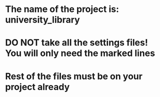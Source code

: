 # The name of the project is: university_library

# DO NOT take all the settings files! You will only need the marked lines

# Rest of the files must be on your project already

